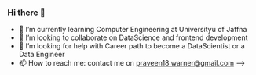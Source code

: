 ### Hi there 👋

- 🌱 I’m currently learning Computer Engineering at Universityu of Jaffna
- 👯 I’m looking to collaborate on DataScience and frontend development
- 🤔 I’m looking for help with Career path to become a DataScientist or a Data Engineer
- 📫 How to reach me: contact me on praveen18.warner@gmail.com
-->
